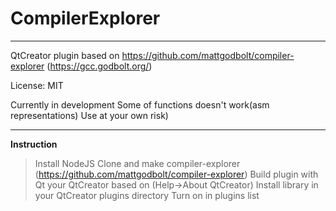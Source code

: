 # CompilerExplorer

----------
QtCreator plugin based on  https://github.com/mattgodbolt/compiler-explorer (https://gcc.godbolt.org/)

License: MIT


Currently in development
Some of functions doesn't work(asm representations)
Use at your own risk)

----------
**Instruction**

>Install NodeJS
>Clone and make compiler-explorer (https://github.com/mattgodbolt/compiler-explorer)
>Build plugin with Qt your QtCreator based on (Help->About QtCreator)
>Install library in your QtCreator plugins directory
>Turn on in plugins list
>